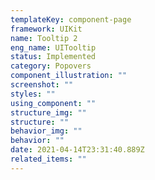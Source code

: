 ```yaml
---
templateKey: component-page
framework: UIKit
name: Tooltip 2
eng_name: UITooltip
status: Implemented
category: Popovers
component_illustration: ""
screenshot: ""
styles: ""
using_component: ""
structure_img: ""
structure: ""
behavior_img: ""
behavior: ""
date: 2021-04-14T23:31:40.889Z
related_items: ""
---
```

